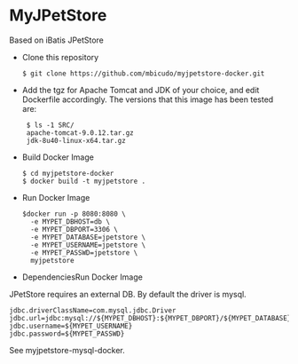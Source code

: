 MyJPetStore
=================

Based on iBatis JPetStore

- Clone this repository

  ```
  $ git clone https://github.com/mbicudo/myjpetstore-docker.git
  ```

- Add the tgz for Apache Tomcat and JDK of your choice, and edit Dockerfile accordingly.
The versions that this image has been tested are:

  ```
   $ ls -1 SRC/
   apache-tomcat-9.0.12.tar.gz
   jdk-8u40-linux-x64.tar.gz
  ```

- Build Docker Image

  ```
  $ cd myjpetstore-docker
  $ docker build -t myjpetstore .
  ```

- Run Docker Image

  ```
  $docker run -p 8080:8080 \
	-e MYPET_DBHOST=db \
	-e MYPET_DBPORT=3306 \
	-e MYPET_DATABASE=jpetstore \
	-e MYPET_USERNAME=jpetstore \
	-e MYPET_PASSWD=jpetstore \
	myjpetstore
  ```

- DependenciesRun Docker Image

JPetStore requires an external DB. By default the driver is mysql.

  ```
  jdbc.driverClassName=com.mysql.jdbc.Driver
  jdbc.url=jdbc:mysql://${MYPET_DBHOST}:${MYPET_DBPORT}/${MYPET_DATABASE}
  jdbc.username=${MYPET_USERNAME}
  jdbc.password=${MYPET_PASSWD}
  ```

See myjpetstore-mysql-docker.

